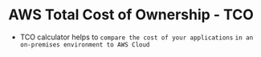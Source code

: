 # AWS Total Cost of Ownership - TCO

- TCO calculator helps to `compare the cost of your applications` `in an on-premises environment to AWS Cloud`
